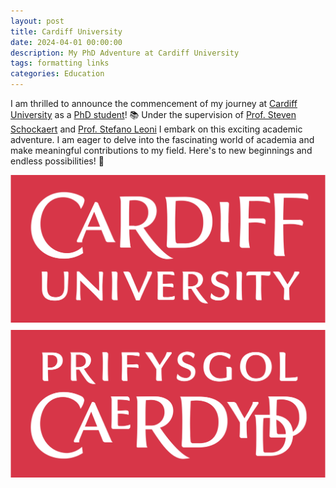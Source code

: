 ```yaml
---
layout: post
title: Cardiff University
date: 2024-04-01 00:00:00
description: My PhD Adventure at Cardiff University
tags: formatting links
categories: Education
---
```


I am thrilled to announce the commencement of my journey at <a href="https://www.cardiff.ac.uk/">Cardiff University</a>
as a <a href="https://profiles.cardiff.ac.uk/research-staff/nourollaha" width="300" height="300">PhD student</a>! 📚
Under the supervision of <a href="https://profiles.cardiff.ac.uk/staff/schockaerts1">Prof. Steven
Schockaert</a> and <a href="https://profiles.cardiff.ac.uk/staff/leonis">Prof. Stefano Leoni</a> I embark on this
exciting academic adventure. I am eager to delve into the fascinating world of academia and make
meaningful contributions to my field. Here's to new beginnings and endless possibilities! 🌟

<img src="/assets/img/cu.jpeg">
